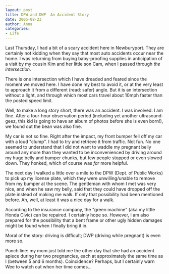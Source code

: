 ```yaml
---
layout: post
title: DPW and DWP  An Accident Story
date: 2005-08-23
author: Anna
categories:
- Life
---
```


Last Thursday, I had a bit of a scary accident here in Newburyport. They are certainly not kidding when they say that most auto accidents occur near the home. I was returning from buying baby-proofing supplies in anticipation of a visit by my cousin Kim and her little son Cam, when I passed through _the intersection_. 

There is one intersection which I have dreaded and feared since the moment we moved here. I have done my best to avoid it, or at the very least to approach it from a different (read: safer) angle. But it is an intersection without a light, and through which most cars travel about 10mph faster than the posted speed limit.

Well, to make a long story short, there was an accident. I was involved. I am fine. After a four-hour observation period (including yet another ultrasound- geez, this kid is going to have an album of photos before she is even born!), we found out the bean was also fine.

My car is not so fine. Right after the impact, my front bumper fell off my car with a loud "clump". I had to try and retrieve it from traffic. Not fun. No one seemed to understand that I did not want to waddle my pregnant belly around any more than they wanted to be inconvenienced by driving around my huge belly and bumper chunks, but few people stopped or even slowed down. They honked, which of course was _far_ more helpful. 

The next day I walked a little over a mile to the DPW (Dept. of Public Works) to pick up my license plate, which they were unwilling/unable to remove from my bumper at the scene. The gentleman with whom I met was very nice, and when he saw my belly, said that they could have dropped off the plate instead of making me walk. If only that possibility had been mentioned before. Ah, well, at least it was a nice day for a walk.

According to the insurance company, the "green machine" (aka my little Honda Civic) can be repaired. I certainly hope so. However, I am also prepared for the possibility that a bent frame or other ugly hidden damages might be found when I finally bring it in.

Moral of the story: driving is difficult; DWP (driving while pregnant) is even more so.

Punch line: my mom just told me the other day that she had an accident apiece during her two pregnancies, each at approximately the same time as I (between 5 and 6 months). Coincidence? Perhaps, but I certainly warn Wee to watch out when her time comes...
